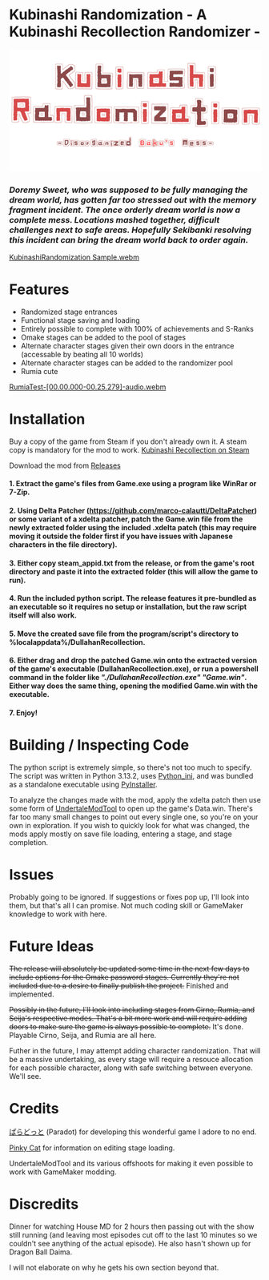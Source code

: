 # Kubinashi Randomization - A Kubinashi Recollection Randomizer -
<p align="center">
  <img src="/kubinashiRandomization.png">
</p>

### _Doremy Sweet, who was supposed to be fully managing the dream world, has gotten far too stressed out with the memory fragment incident. The once orderly dream world is now a complete mess. Locations mashed together, difficult challenges next to safe areas. Hopefully Sekibanki resolving this incident can bring the dream world back to order again._

[KubinashiRandomization Sample.webm](https://github.com/user-attachments/assets/0676d422-c2b4-4b9f-9bdc-b588b2b420d5)

# Features

- Randomized stage entrances
- Functional stage saving and loading
- Entirely possible to complete with 100% of achievements and S-Ranks
- Omake stages can be added to the pool of stages
- Alternate character stages given their own doors in the entrance (accessable by beating all 10 worlds)
- Alternate character stages can be added to the randomizer pool
- Rumia cute

[RumiaTest-[00.00.000-00.25.279]-audio.webm](https://github.com/user-attachments/assets/f43aec9c-bc80-4f97-beab-da8179e13c84)


# Installation
Buy a copy of the game from Steam if you don't already own it. A steam copy is mandatory for the mod to work. [Kubinashi Recollection on Steam](https://store.steampowered.com/app/1635980/Kubinashi_Recollection/)

Download the mod from [Releases](https://github.com/CuteSuwakoFroggyThighs/Kubinashi-Randomization/releases)

#### 1. Extract the game's files from Game.exe using a program like WinRar or 7-Zip.
#### 2. Using Delta Patcher (https://github.com/marco-calautti/DeltaPatcher) or some variant of a xdelta patcher, patch the Game.win file from the newly extracted folder using the included .xdelta patch (this may require moving it outside the folder first if you have issues with Japanese characters in the file directory).
#### 3. Either copy steam_appid.txt from the release, or from the game's root directory and paste it into the extracted folder (this will allow the game to run).
#### 4. Run the included python script. The release features it pre-bundled as an executable so it requires no setup or installation, but the raw script itself will also work. 
#### 5. Move the created save file from the program/script's directory to %localappdata%/DullahanRecollection. 
#### 6. Either drag and drop the patched Game.win onto the extracted version of the game's executable (DullahanRecollection.exe), or run a powershell command in the folder like _"./DullahanRecollection.exe" "Game.win"_. Either way does the same thing, opening the modified Game.win with the executable. 
#### 7. Enjoy!

# Building / Inspecting Code

The python script is extremely simple, so there's not too much to specify. 
The script was written in Python 3.13.2, uses [Python_ini](https://github.com/ldthomas/python-ini), and was bundled as a standalone executable using [PyInstaller](https://github.com/pyinstaller/pyinstaller).

To analyze the changes made with the mod, apply the xdelta patch then use some form of [UndertaleModTool](https://github.com/UnderminersTeam/UndertaleModTool) to open up the game's Data.win. There's far too many small changes to point out every single one, so you're on your own in exploration. 
If you wish to quickly look for what was changed, the mods apply mostly on save file loading, entering a stage, and stage completion.

# Issues
Probably going to be ignored. If suggestions or fixes pop up, I'll look into them, but that's all I can promise. Not much coding skill or GameMaker knowledge to work with here. 

# Future Ideas

~~The release will absolutely be updated some time in the next few days to include options for the Omake password stages. Currently they're not included due to a desire to finally publish the project.~~ Finished and implemented.

~~Possibly in the future, I'll look into including stages from Cirno, Rumia, and Seija's respective modes. That's a bit more work and will require adding doors to make sure the game is always possible to complete.~~ It's done. Playable Cirno, Seija, and Rumia are all here. 

Futher in the future, I may attempt adding character randomization. That will be a massive undertaking, as every stage will require a resouce allocation for each possible character, along with safe switching between everyone. We'll see. 


# Credits 

[ぱらどっと](https://sekibanki.jp/) (Paradot) for developing this wonderful game I adore to no end.

[Pinky Cat](https://pinky-cat.github.io/) for information on editing stage loading.

UndertaleModTool and its various offshoots for making it even possible to work with GameMaker modding.

# Discredits

Dinner for watching House MD for 2 hours then passing out with the show still running (and leaving most episodes cut off to the last 10 minutes so we couldn't see anything of the actual episode). He also hasn't shown up for Dragon Ball Daima. 

I will not elaborate on why he gets his own section beyond that. 
